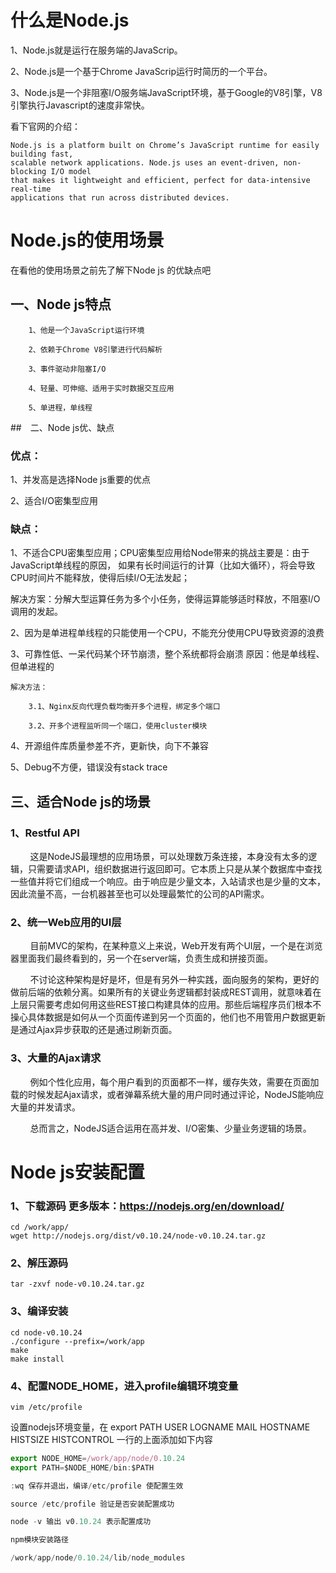 # 什么是Node.js
1、Node.js就是运行在服务端的JavaScrip。   

2、Node.js是一个基于Chrome JavaScrip运行时简历的一个平台。  

3、Node.js是一个非阻塞I/O服务端JavaScript环境，基于Google的V8引擎，V8引擎执行Javascript的速度非常快。

看下官网的介绍：

```
Node.js is a platform built on Chrome’s JavaScript runtime for easily building fast, 
scalable network applications. Node.js uses an event-driven, non-blocking I/O model
that makes it lightweight and efficient, perfect for data-intensive real-time 
applications that run across distributed devices.
```
# Node.js的使用场景   
在看他的使用场景之前先了解下Node js 的优缺点吧   
 
## 一、Node js特点  
        1、他是一个JavaScript运行环境

        2、依赖于Chrome V8引擎进行代码解析

        3、事件驱动非阻塞I/O

        4、轻量、可伸缩、适用于实时数据交互应用

        5、单进程，单线程   
##　二、Node js优、缺点　　　
### 优点：
1、并发高是选择Node js重要的优点 
  
2、适合I/O密集型应用
### 缺点：  
 1、不适合CPU密集型应用；CPU密集型应用给Node带来的挑战主要是：由于JavaScript单线程的原因，
    如果有长时间运行的计算（比如大循环），将会导致CPU时间片不能释放，使得后续I/O无法发起；

 解决方案：分解大型运算任务为多个小任务，使得运算能够适时释放，不阻塞I/O调用的发起。

 2、因为是单进程单线程的只能使用一个CPU，不能充分使用CPU导致资源的浪费

 3、可靠性低、一呆代码某个环节崩溃，整个系统都将会崩溃
    原因：他是单线程、但单进程的

    解决方法：

        3.1、Nginx反向代理负载均衡开多个进程，绑定多个端口

        3.2、开多个进程监听同一个端口，使用cluster模块

  4、开源组件库质量参差不齐，更新快，向下不兼容

  5、Debug不方便，错误没有stack trace
## 三、适合Node js的场景

### 1、Restful API
&nbsp;&nbsp;&nbsp;&nbsp;&nbsp;&nbsp;&nbsp;&nbsp;这是NodeJS最理想的应用场景，可以处理数万条连接，本身没有太多的逻辑，只需要请求API，组织数据进行返回即可。它本质上只是从某个数据库中查找一些值并将它们组成一个响应。由于响应是少量文本，入站请求也是少量的文本，因此流量不高，一台机器甚至也可以处理最繁忙的公司的API需求。
### 2、统一Web应用的UI层
&nbsp;&nbsp;&nbsp;&nbsp;&nbsp;&nbsp;&nbsp;&nbsp;目前MVC的架构，在某种意义上来说，Web开发有两个UI层，一个是在浏览器里面我们最终看到的，另一个在server端，负责生成和拼接页面。  
 
&nbsp;&nbsp;&nbsp;&nbsp;&nbsp;&nbsp;&nbsp;&nbsp;不讨论这种架构是好是坏，但是有另外一种实践，面向服务的架构，更好的做前后端的依赖分离。如果所有的关键业务逻辑都封装成REST调用，就意味着在上层只需要考虑如何用这些REST接口构建具体的应用。那些后端程序员们根本不操心具体数据是如何从一个页面传递到另一个页面的，他们也不用管用户数据更新是通过Ajax异步获取的还是通过刷新页面。
### 3、大量的Ajax请求
&nbsp;&nbsp;&nbsp;&nbsp;&nbsp;&nbsp;&nbsp;&nbsp;例如个性化应用，每个用户看到的页面都不一样，缓存失效，需要在页面加载的时候发起Ajax请求，或者弹幕系统大量的用户同时通过评论，NodeJS能响应大量的并发请求。

&nbsp;&nbsp;&nbsp;&nbsp;&nbsp;&nbsp;&nbsp;&nbsp;总而言之，NodeJS适合运用在高并发、I/O密集、少量业务逻辑的场景。
# Node js安装配置
### 1、下载源码 更多版本：https://nodejs.org/en/download/
```shell
cd /work/app/
wget http://nodejs.org/dist/v0.10.24/node-v0.10.24.tar.gz
```
### 2、解压源码
```shell
tar -zxvf node-v0.10.24.tar.gz
```
### 3、编译安装
```shell
cd node-v0.10.24
./configure --prefix=/work/app
make
make install
```
### 4、配置NODE_HOME，进入profile编辑环境变量
```shell
vim /etc/profile
```
设置nodejs环境变量，在 export PATH USER LOGNAME MAIL HOSTNAME HISTSIZE HISTCONTROL 一行的上面添加如下内容
```js
export NODE_HOME=/work/app/node/0.10.24
export PATH=$NODE_HOME/bin:$PATH

:wq 保存并退出，编译/etc/profile 使配置生效

source /etc/profile 验证是否安装配置成功

node -v 输出 v0.10.24 表示配置成功

npm模块安装路径

/work/app/node/0.10.24/lib/node_modules
```
